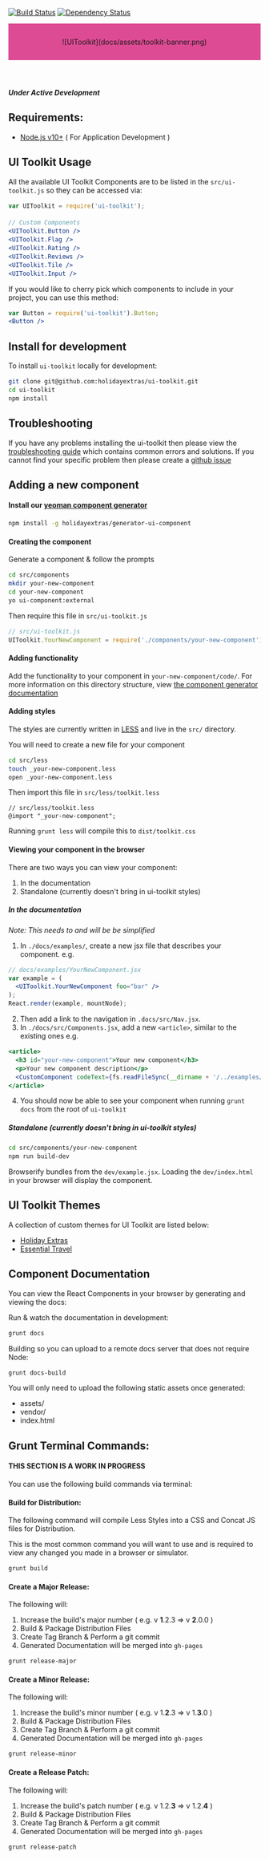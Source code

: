 [![Build Status](https://travis-ci.org/holidayextras/ui-toolkit.svg)](https://travis-ci.org/holidayextras/ui-toolkit)
[![Dependency Status](https://gemnasium.com/holidayextras/ui-toolkit.svg)](https://gemnasium.com/holidayextras/ui-toolkit)

<header style="background: rgb(222,75,149);padding:2em;text-align:center">
  ![UIToolkit](docs/assets/toolkit-banner.png)
</header>

##### Under Active Development

Requirements:
---

* [Node.js v10+](http://nodejs.org/) ( For Application Development )

UI Toolkit Usage
---

All the available UI Toolkit Components are to be listed in the `src/ui-toolkit.js` so they can be accessed via:

```jsx
var UIToolkit = require('ui-toolkit');

// Custom Components
<UIToolkit.Button />
<UIToolkit.Flag />
<UIToolkit.Rating />
<UIToolkit.Reviews />
<UIToolkit.Tile />
<UIToolkit.Input />
```

If you would like to cherry pick which components to include in your project, you can use this method:

```jsx
var Button = require('ui-toolkit').Button;
<Button />
```

Install for development
---

To install `ui-toolkit` locally for development:

```bash
git clone git@github.com:holidayextras/ui-toolkit.git
cd ui-toolkit
npm install
```

Troubleshooting
---
If you have any problems installing the ui-toolkit then please view the
[troubleshooting guide](/blob/master/TROUBLESHOOTING.md) which contains common errors and
solutions. If you cannot find your specific problem then please create a
[github issue](/../../issues)

Adding a new component
---
#### Install our [yeoman component generator](https://github.com/holidayextras/generator-ui-component)
```bash
npm install -g holidayextras/generator-ui-component
```

#### Creating the component
Generate a component & follow the prompts
```bash
cd src/components
mkdir your-new-component
cd your-new-component
yo ui-component:external
```

Then require this file in `src/ui-toolkit.js`
```javascript
// src/ui-toolkit.js
UIToolkit.YourNewComponent = require('./components/your-new-component');
```

#### Adding functionality
Add the functionality to your component in `your-new-component/code/`. For more information on this directory structure, view [the component generator documentation](https://github.com/holidayextras/generator-ui-component)

#### Adding styles
The styles are currently written in [LESS](http://lesscss.org/) and live in the `src/` directory.

You will need to create a new file for your component
```bash
cd src/less
touch _your-new-component.less
open _your-new-component.less
```

Then import this file in `src/less/toolkit.less`
```less
// src/less/toolkit.less
@import "_your-new-component";
```

Running `grunt less` will compile this to `dist/toolkit.css`

#### Viewing your component in the browser
There are two ways you can view your component:

1. In the documentation
2. Standalone (currently doesn't bring in ui-toolkit styles)

##### In the documentation
_Note: This needs to and will be be simplified_

1. In `./docs/examples/`, create a new jsx file that describes your component. e.g.
```jsx
// docs/examples/YourNewComponent.jsx
var example = (
  <UIToolkit.YourNewComponent foo="bar" />
);
React.render(example, mountNode);
```

2. Then add a link to the navigation in `.docs/src/Nav.jsx`.
3. In `./docs/src/Components.jsx`, add a new `<article>`, similar to the existing ones e.g.

```jsx
<article>
  <h3 id="your-new-component">Your new component</h3>
  <p>Your new component description</p>
  <CustomComponent codeText={fs.readFileSync(__dirname + '/../examples/YourNewComponent.jsx', 'utf8')} />
</article>
```

4. You should now be able to see your component when running `grunt docs` from the root of `ui-toolkit`

##### Standalone (currently doesn't bring in ui-toolkit styles)
```bash
cd src/components/your-new-component
npm run build-dev
```
Browserify bundles from the `dev/example.jsx`. Loading the `dev/index.html` in your browser will display the component.

UI Toolkit Themes
---
A collection of custom themes for UI Toolkit are listed below:

* [Holiday Extras](https://github.com/holidayextras/ui-brand-hx)
* [Essential Travel](https://github.com/holidayextras/ui-brand-et)

Component Documentation
---

You can view the React Components in your browser by generating and viewing the docs:

Run & watch the documentation in development:
```bash
grunt docs
```

Building so you can upload to a remote docs server that does not require Node:
```bash
grunt docs-build
```

You will only need to upload the following static assets once generated:

+ assets/
+ vendor/
+ index.html

Grunt Terminal Commands:
---

#### THIS SECTION IS A WORK IN PROGRESS

You can use the following build commands via terminal:

#### Build for Distribution:

The following command will compile Less Styles into a CSS and Concat JS files for Distribution.

This is the most common command you will want to use and is required to view any changed you made in a browser or simulator.

```bash
grunt build
```

#### Create a Major Release:

The following will:

1. Increase the build's major number ( e.g. v __1__.2.3 => v __2__.0.0 )
2. Build & Package Distribution Files
3. Create Tag Branch & Perform a git commit
4. Generated Documentation will be merged into `gh-pages`

```bash
grunt release-major
```

#### Create a Minor Release:

The following will:

1. Increase the build's minor number ( e.g. v 1.__2__.3 => v 1.__3__.0 )
2. Build & Package Distribution Files
3. Create Tag Branch & Perform a git commit
4. Generated Documentation will be merged into `gh-pages`

```bash
grunt release-minor
```

#### Create a Release Patch:

The following will:

1. Increase the build's patch number ( e.g. v 1.2.__3__ => v 1.2.__4__ )
2. Build & Package Distribution Files
3. Create Tag Branch & Perform a git commit
4. Generated Documentation will be merged into `gh-pages`

```bash
grunt release-patch
```
